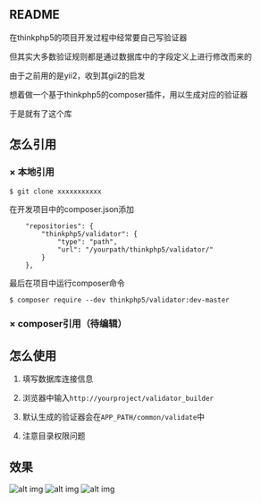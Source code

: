 ## README

在thinkphp5的项目开发过程中经常要自己写验证器

但其实大多数验证规则都是通过数据库中的字段定义上进行修改而来的

由于之前用的是yii2，收到其gii2的启发

想着做一个基于thinkphp5的composer插件，用以生成对应的验证器

于是就有了这个库

## 怎么引用

### × 本地引用

`$ git clone xxxxxxxxxxx`

在开发项目中的composer.json添加

```
    "repositories": {
        "thinkphp5/validator": {
            "type": "path",
            "url": "/yourpath/thinkphp5/validator/"
        }
    },
```

最后在项目中运行composer命令

`$ composer require --dev thinkphp5/validator:dev-master`

### × composer引用（待编辑）

## 怎么使用

1.  填写数据库连接信息

2.  浏览器中输入`http://yourproject/validator_builder`

3.  默认生成的验证器会在`APP_PATH/common/validate`中

3.  注意目录权限问题

## 效果
![alt img](http://wx2.sinaimg.cn/large/6337e4fcgy1fo6tfhqqplj21g00pbq5j.jpg)
![alt img](http://wx2.sinaimg.cn/large/6337e4fcgy1fo6tfhpv2ij21g00pbaci.jpg)
![alt img](http://wx3.sinaimg.cn/large/6337e4fcgy1fo6tfhrgtkj20kf0pnwi9.jpg)
